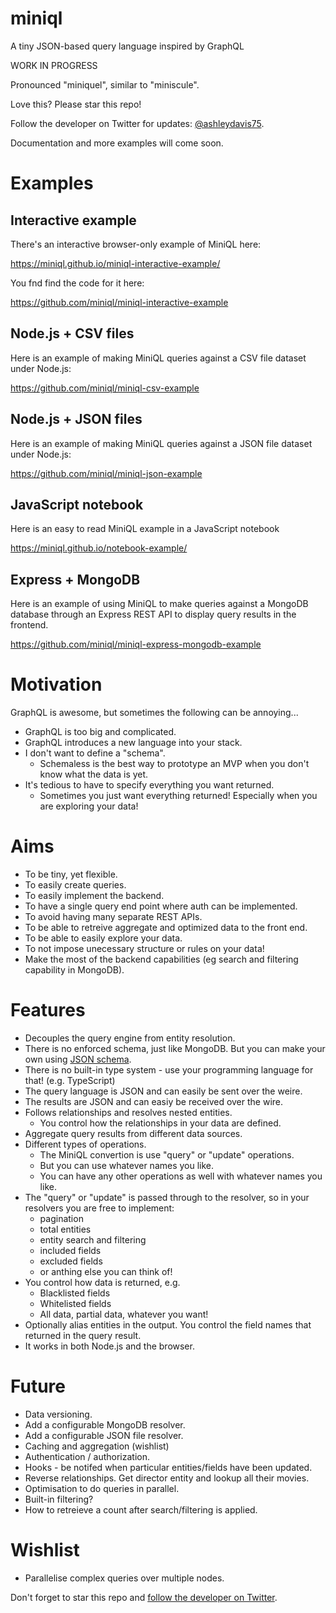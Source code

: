 # miniql

A tiny JSON-based query language inspired by GraphQL

WORK IN PROGRESS

Pronounced "miniquel", similar to "miniscule".

Love this? Please star this repo!

Follow the developer on Twitter for updates: [@ashleydavis75](https://twitter.com/ashleydavis75).

Documentation and more examples will come soon.

# Examples

## Interactive example

There's an interactive browser-only example of MiniQL here:

https://miniql.github.io/miniql-interactive-example/

You fnd find the code for it here:

https://github.com/miniql/miniql-interactive-example
    
## Node.js + CSV files

Here is an example of making MiniQL queries against a CSV file dataset under Node.js:

https://github.com/miniql/miniql-csv-example

## Node.js + JSON files

Here is an example of making MiniQL queries against a JSON file dataset under Node.js:

https://github.com/miniql/miniql-json-example


## JavaScript notebook

Here is an easy to read MiniQL example in a JavaScript notebook

https://miniql.github.io/notebook-example/

## Express + MongoDB

Here is an example of using MiniQL to make queries against a MongoDB database through an Express REST API to display query results in the frontend.

https://github.com/miniql/miniql-express-mongodb-example

# Motivation

GraphQL is awesome, but sometimes the following can be annoying...

- GraphQL is too big and complicated.
- GraphQL introduces a new language into your stack.
- I don't want to define a "schema". 
    - Schemaless is the best way to prototype an MVP when you don't know what the data is yet.
- It's tedious to have to specify everything you want returned.
    - Sometimes you just want everything returned! Especially when you are exploring your data!

# Aims

- To be tiny, yet flexible.
- To easily create queries.
- To easily implement the backend.
- To have a single query end point where auth can be implemented.
- To avoid having many separate REST APIs.
- To be able to retreive aggregate and optimized data to the front end.
- To be able to easily explore your data.
- To not impose unecessary structure or rules on your data!
- Make the most of the backend capabilities (eg search and filtering capability in MongoDB).

# Features

- Decouples the query engine from entity resolution.
- There is no enforced schema, just like MongoDB. But you can make your own using [JSON schema](https://json-schema.org/).
- There is no built-in type system - use your programming language for that! (e.g. TypeScript)
- The query language is JSON and can easily be sent over the weire.
- The results are JSON and can easiy be received over the wire.
- Follows relationships and resolves nested entities.
    - You control how the relationships in your data are defined.
- Aggregate query results from different data sources.
- Different types of operations.
    - The MiniQL convertion is use "query" or "update" operations.
    - But you can use whatever names you like.
    - You can have any other operations as well with whatever names you like.
- The "query" or "update" is passed through to the resolver, so in your resolvers you are free to implement:
    - pagination
    - total entities
    - entity search and filtering
    - included fields
    - excluded fields
    - or anthing else you can think of!
- You control how data is returned, e.g.
    - Blacklisted fields
    - Whitelisted fields
    - All data, partial data, whatever you want!
- Optionally alias entities in the output. You control the field names that returned in the query result.
- It works in both Node.js and the browser.

# Future

- Data versioning.
- Add a configurable MongoDB resolver.
- Add a configurable JSON file resolver.
- Caching and aggregation (wishlist)
- Authentication / authorization.
- Hooks - be notifed when particular entities/fields have been updated.
- Reverse relationships. Get director entity and lookup all their movies.
- Optimisation to do queries in parallel.
- Built-in filtering?
- How to retreieve a count after search/filtering is applied.

# Wishlist

- Parallelise complex queries over multiple nodes.

Don't forget to star this repo and [follow the developer on Twitter](https://twitter.com/ashleydavis75).